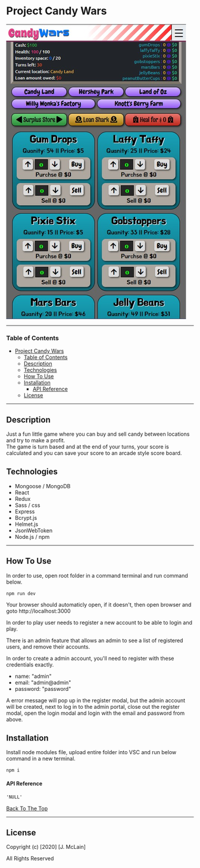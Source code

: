 # Project Candy Wars

![Screen shot of app game play](./client/src/assets/img/candyWarsScreenShot.jpg)

___

### Table of Contents

- [Project Candy Wars](#project-candy-wars)
    - [Table of Contents](#table-of-contents)
  - [Description](#description)
  - [Technologies](#technologies)
  - [How To Use](#how-to-use)
  - [Installation](#installation)
      - [API Reference](#api-reference)
  - [License](#license)

___

## Description

Just a fun little game where you can buy and sell candy between locations and try to make a profit.<br>
The game is turn based and at the end of your turns, your score is calculated and you can save your score to an arcade style score board.

## Technologies

- Mongoose / MongoDB
- React 
- Redux
- Sass / css
- Express
- Bcrypt.js
- Helmet.js
- JsonWebToken
- Node.js / npm

___

## How To Use

In order to use, open root folder in a command terminal and run command below.

``` command
npm run dev
```
Your browser should automaticly open, if it doesn't, then open browser and goto http://localhost:3000<br>


In order to play user needs to register a new account to be able to login and play.

There is an admin feature that allows an admin to see a list of registered users, and remove their accounts.

In order to create a admin account, you'll need to register with these credentials exactly.

- name:  "admin"
- email: "admin@admin"
- password: "password"

A error message will pop up in the register modal, but the admin account will be created, next to log in to the admin portal, close out the register modal, open the login modal and login with the email and password from above.

## Installation

Install node modules file, upload entire folder into VSC and run below command in a new terminal.

``` command
npm i
```

#### API Reference

```html
'NULL'
```

[Back To The Top](#project-candy-wars)

___
## License

Copyright (c) [2020] [J. McLain]

All Rights Reserved